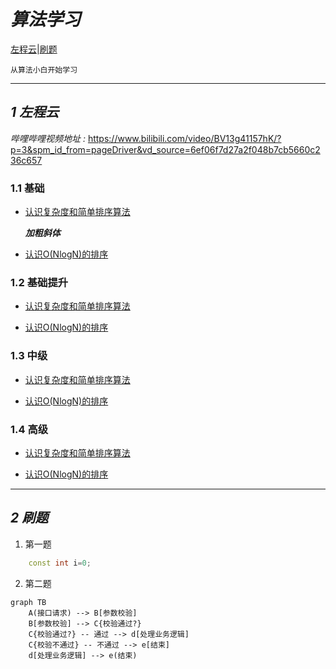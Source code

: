 # ***算法学习***

[左程云](#1-左程云)|[刷题]( #2-刷题 )

```
从算法小白开始学习
```
***
##  ***1 左程云***
*哔哩哔哩视频地址 :*  <https://www.bilibili.com/video/BV13g41157hK/?p=3&spm_id_from=pageDriver&vd_source=6ef06f7d27a2f048b7cb5660c236c657>

### 1.1 基础
- [认识复杂度和简单排序算法]()

   ***加粗斜体***
   
+ [认识O(NlogN)的排序]()
### 1.2 基础提升
* [认识复杂度和简单排序算法]()
+ [认识O(NlogN)的排序]()
### 1.3 中级
- [认识复杂度和简单排序算法]()
+ [认识O(NlogN)的排序]()
### 1.4 高级
- [认识复杂度和简单排序算法]()
+ [认识O(NlogN)的排序]()

***
##  ***2 刷题***
1. 第一题

```c++
    const int i=0;
```

2. 第二题

```mermaid
graph TB
    A(接口请求) --> B[参数校验]
    B[参数校验] --> C{校验通过?}
    C{校验通过?} -- 通过 --> d[处理业务逻辑]
    C{校验不通过} -- 不通过 --> e[结束]
    d[处理业务逻辑] --> e(结束)
```




